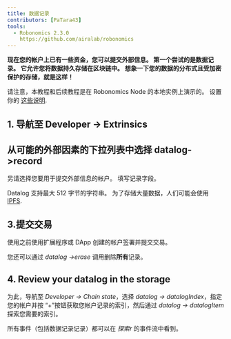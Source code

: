 ```yaml
---
title: 数据记录
contributors: [PaTara43]
tools:   
  - Robonomics 2.3.0
    https://github.com/airalab/robonomics
---
```


**现在您的帐户上已有一些资金，您可以提交外部信息。 第一个尝试的是数据记录。 它允许您将数据持久存储在区块链中。 想象一下您的数据的分布式且受加密保护的存储，就是这样！**

<robo-wiki-note type="warning" title="Dev Node">

  请注意，本教程和后续教程是在 Robonomics Node 的本地实例上演示的。 设置你的 [这些说明](/docs/run-dev-node).

</robo-wiki-note>

## 1. 导航至  Developer -> Extrinsics

<robo-wiki-picture src="datalog/extrinsics.jpg" />

## 从可能的外部因素的下拉列表中选择 datalog->record

另请选择您要用于提交外部信息的帐户。 填写记录字段。

<robo-wiki-picture src="datalog/record.jpg" />

<robo-wiki-note type="note" title="Large amount of data">

  Datalog 支持最大 512 字节的字符串。 为了存储大量数据，人们可能会使用 [IPFS](https://ipfs.tech/).

</robo-wiki-note>

## 3.提交交易

使用之前使用扩展程序或 DApp 创建的帐户签署并提交交易。

<robo-wiki-picture src="datalog/submit.jpg" />

<robo-wiki-note type="note" title="Erase">

  您还可以通过 *datalog ->erase* 调用删除**所有**记录。

</robo-wiki-note>

## 4. Review your datalog in the storage

为此，导航至 *Developer -> Chain state*，选择 *datalog -> datalogIndex*，指定您的帐户并按 “+”按钮获取您帐户记录的索引，然后通过 *datalog -> datalogItem* 探索您需要的索引。

<robo-wiki-picture src="datalog/item.jpg" />

<robo-wiki-note type="note" title="探索r">

  所有事件（包括数据记录记录）都可以在 *探索r* 的事件流中看到。

</robo-wiki-note>